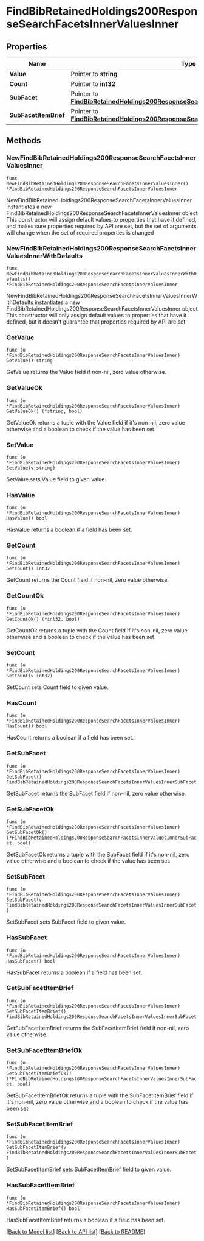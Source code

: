 # FindBibRetainedHoldings200ResponseSearchFacetsInnerValuesInner

## Properties

Name | Type | Description | Notes
------------ | ------------- | ------------- | -------------
**Value** | Pointer to **string** |  | [optional] 
**Count** | Pointer to **int32** |  | [optional] 
**SubFacet** | Pointer to [**FindBibRetainedHoldings200ResponseSearchFacetsInnerValuesInnerSubFacet**](FindBibRetainedHoldings200ResponseSearchFacetsInnerValuesInnerSubFacet.md) |  | [optional] 
**SubFacetItemBrief** | Pointer to [**FindBibRetainedHoldings200ResponseSearchFacetsInnerValuesInnerSubFacet**](FindBibRetainedHoldings200ResponseSearchFacetsInnerValuesInnerSubFacet.md) |  | [optional] 

## Methods

### NewFindBibRetainedHoldings200ResponseSearchFacetsInnerValuesInner

`func NewFindBibRetainedHoldings200ResponseSearchFacetsInnerValuesInner() *FindBibRetainedHoldings200ResponseSearchFacetsInnerValuesInner`

NewFindBibRetainedHoldings200ResponseSearchFacetsInnerValuesInner instantiates a new FindBibRetainedHoldings200ResponseSearchFacetsInnerValuesInner object
This constructor will assign default values to properties that have it defined,
and makes sure properties required by API are set, but the set of arguments
will change when the set of required properties is changed

### NewFindBibRetainedHoldings200ResponseSearchFacetsInnerValuesInnerWithDefaults

`func NewFindBibRetainedHoldings200ResponseSearchFacetsInnerValuesInnerWithDefaults() *FindBibRetainedHoldings200ResponseSearchFacetsInnerValuesInner`

NewFindBibRetainedHoldings200ResponseSearchFacetsInnerValuesInnerWithDefaults instantiates a new FindBibRetainedHoldings200ResponseSearchFacetsInnerValuesInner object
This constructor will only assign default values to properties that have it defined,
but it doesn't guarantee that properties required by API are set

### GetValue

`func (o *FindBibRetainedHoldings200ResponseSearchFacetsInnerValuesInner) GetValue() string`

GetValue returns the Value field if non-nil, zero value otherwise.

### GetValueOk

`func (o *FindBibRetainedHoldings200ResponseSearchFacetsInnerValuesInner) GetValueOk() (*string, bool)`

GetValueOk returns a tuple with the Value field if it's non-nil, zero value otherwise
and a boolean to check if the value has been set.

### SetValue

`func (o *FindBibRetainedHoldings200ResponseSearchFacetsInnerValuesInner) SetValue(v string)`

SetValue sets Value field to given value.

### HasValue

`func (o *FindBibRetainedHoldings200ResponseSearchFacetsInnerValuesInner) HasValue() bool`

HasValue returns a boolean if a field has been set.

### GetCount

`func (o *FindBibRetainedHoldings200ResponseSearchFacetsInnerValuesInner) GetCount() int32`

GetCount returns the Count field if non-nil, zero value otherwise.

### GetCountOk

`func (o *FindBibRetainedHoldings200ResponseSearchFacetsInnerValuesInner) GetCountOk() (*int32, bool)`

GetCountOk returns a tuple with the Count field if it's non-nil, zero value otherwise
and a boolean to check if the value has been set.

### SetCount

`func (o *FindBibRetainedHoldings200ResponseSearchFacetsInnerValuesInner) SetCount(v int32)`

SetCount sets Count field to given value.

### HasCount

`func (o *FindBibRetainedHoldings200ResponseSearchFacetsInnerValuesInner) HasCount() bool`

HasCount returns a boolean if a field has been set.

### GetSubFacet

`func (o *FindBibRetainedHoldings200ResponseSearchFacetsInnerValuesInner) GetSubFacet() FindBibRetainedHoldings200ResponseSearchFacetsInnerValuesInnerSubFacet`

GetSubFacet returns the SubFacet field if non-nil, zero value otherwise.

### GetSubFacetOk

`func (o *FindBibRetainedHoldings200ResponseSearchFacetsInnerValuesInner) GetSubFacetOk() (*FindBibRetainedHoldings200ResponseSearchFacetsInnerValuesInnerSubFacet, bool)`

GetSubFacetOk returns a tuple with the SubFacet field if it's non-nil, zero value otherwise
and a boolean to check if the value has been set.

### SetSubFacet

`func (o *FindBibRetainedHoldings200ResponseSearchFacetsInnerValuesInner) SetSubFacet(v FindBibRetainedHoldings200ResponseSearchFacetsInnerValuesInnerSubFacet)`

SetSubFacet sets SubFacet field to given value.

### HasSubFacet

`func (o *FindBibRetainedHoldings200ResponseSearchFacetsInnerValuesInner) HasSubFacet() bool`

HasSubFacet returns a boolean if a field has been set.

### GetSubFacetItemBrief

`func (o *FindBibRetainedHoldings200ResponseSearchFacetsInnerValuesInner) GetSubFacetItemBrief() FindBibRetainedHoldings200ResponseSearchFacetsInnerValuesInnerSubFacet`

GetSubFacetItemBrief returns the SubFacetItemBrief field if non-nil, zero value otherwise.

### GetSubFacetItemBriefOk

`func (o *FindBibRetainedHoldings200ResponseSearchFacetsInnerValuesInner) GetSubFacetItemBriefOk() (*FindBibRetainedHoldings200ResponseSearchFacetsInnerValuesInnerSubFacet, bool)`

GetSubFacetItemBriefOk returns a tuple with the SubFacetItemBrief field if it's non-nil, zero value otherwise
and a boolean to check if the value has been set.

### SetSubFacetItemBrief

`func (o *FindBibRetainedHoldings200ResponseSearchFacetsInnerValuesInner) SetSubFacetItemBrief(v FindBibRetainedHoldings200ResponseSearchFacetsInnerValuesInnerSubFacet)`

SetSubFacetItemBrief sets SubFacetItemBrief field to given value.

### HasSubFacetItemBrief

`func (o *FindBibRetainedHoldings200ResponseSearchFacetsInnerValuesInner) HasSubFacetItemBrief() bool`

HasSubFacetItemBrief returns a boolean if a field has been set.


[[Back to Model list]](../README.md#documentation-for-models) [[Back to API list]](../README.md#documentation-for-api-endpoints) [[Back to README]](../README.md)


